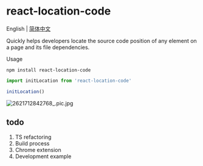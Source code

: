 # react-location-code

English | [简体中文](./README_CN.md)

Quickly helps developers locate the source code position of any element on a page and its file dependencies.

Usage

```shell
npm install react-location-code
```

```javascript
import initLocation from 'react-location-code'

initLocation()
```

![2621712842768_.pic.jpg](https://p9-juejin.byteimg.com/tos-cn-i-k3u1fbpfcp/853139499b984030ba38b59f733c1471~tplv-k3u1fbpfcp-jj-mark:0:0:0:0:q75.image#?w=1046&h=764&s=54832&e=jpg&b=edede)


## todo

1. TS refactoring
2. Build process
3. Chrome extension
4. Development example

